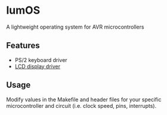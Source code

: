 # lumOS
A lightweight operating system for AVR microcontrollers

## Features
* PS/2 keyboard driver
* [LCD display driver](http://tinyurl.com/peterfleury)

## Usage
Modify values in the Makefile and header files for your specific microcontroller and circuit (i.e. clock speed, pins, interrupts).

